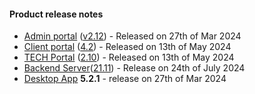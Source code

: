 #### Product release notes
* [Admin portal](/configs/release-notes/admin) ([v2.12](/configs/release-notes/admin/v2.12)) - Released on 27th of Mar 2024
* [Client portal](/configs/release-notes/portal) ([4.2](/configs/release-notes/portal/v4.2)) - Released on 13th of May 2024
* [TECH Portal](/configs/release-notes/tech) ([2.10](/configs/release-notes/tech/v2.10)) - Released on 13th of May 2024
* [Backend Server](/configs/release-notes/server)([21.11](/configs/release-notes/server)) - Release on 24th of July 2024
* [Desktop App](/configs/release-notes/desktop) **5.2.1** - release on 27th of Mar 2024
